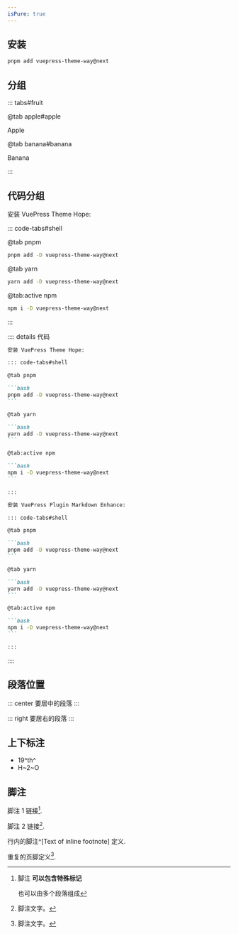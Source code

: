 ```yaml
---
isPure: true
---
```


## 安装

```bash
pnpm add vuepress-theme-way@next
```
## 分组

::: tabs#fruit

@tab apple#apple

Apple

@tab banana#banana

Banana

:::

## 代码分组

安装 VuePress Theme Hope:

::: code-tabs#shell

@tab pnpm

```bash
pnpm add -D vuepress-theme-way@next
```

@tab yarn

```bash
yarn add -D vuepress-theme-way@next
```

@tab:active npm

```bash
npm i -D vuepress-theme-way@next
```

:::

:::: details 代码

````md
安装 VuePress Theme Hope:

::: code-tabs#shell

@tab pnpm

```bash
pnpm add -D vuepress-theme-way@next
```

@tab yarn

```bash
yarn add -D vuepress-theme-way@next
```

@tab:active npm

```bash
npm i -D vuepress-theme-way@next
```

:::

安装 VuePress Plugin Markdown Enhance:

::: code-tabs#shell

@tab pnpm

```bash
pnpm add -D vuepress-theme-way@next
```

@tab yarn

```bash
yarn add -D vuepress-theme-way@next
```

@tab:active npm

```bash
npm i -D vuepress-theme-way@next
```

:::
````

::::

## 段落位置

::: center
要居中的段落
:::


::: right
要居右的段落
:::

## 上下标注
- 19^th^
- H~2~O

## 脚注
脚注 1 链接[^first].

脚注 2 链接[^second].

行内的脚注^[Text of inline footnote] 定义.

重复的页脚定义[^second].

[^first]: 脚注 **可以包含特殊标记**

    也可以由多个段落组成

[^second]: 脚注文字。